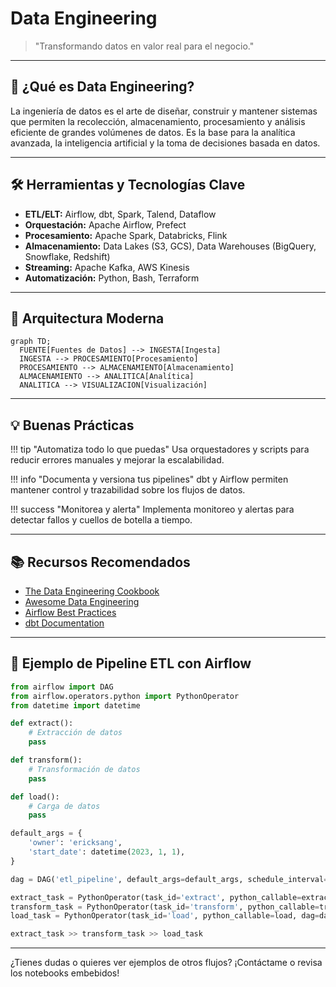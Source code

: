 # Data Engineering

> "Transformando datos en valor real para el negocio."

---

## 🚀 ¿Qué es Data Engineering?

La ingeniería de datos es el arte de diseñar, construir y mantener sistemas que permiten la recolección, almacenamiento, procesamiento y análisis eficiente de grandes volúmenes de datos. Es la base para la analítica avanzada, la inteligencia artificial y la toma de decisiones basada en datos.

---

## 🛠️ Herramientas y Tecnologías Clave

- **ETL/ELT:** Airflow, dbt, Spark, Talend, Dataflow
- **Orquestación:** Apache Airflow, Prefect
- **Procesamiento:** Apache Spark, Databricks, Flink
- **Almacenamiento:** Data Lakes (S3, GCS), Data Warehouses (BigQuery, Snowflake, Redshift)
- **Streaming:** Apache Kafka, AWS Kinesis
- **Automatización:** Python, Bash, Terraform

---

## 🧩 Arquitectura Moderna

```mermaid
graph TD;
  FUENTE[Fuentes de Datos] --> INGESTA[Ingesta]
  INGESTA --> PROCESAMIENTO[Procesamiento]
  PROCESAMIENTO --> ALMACENAMIENTO[Almacenamiento]
  ALMACENAMIENTO --> ANALITICA[Analítica]
  ANALITICA --> VISUALIZACION[Visualización]
```

---

## 💡 Buenas Prácticas

!!! tip "Automatiza todo lo que puedas"
    Usa orquestadores y scripts para reducir errores manuales y mejorar la escalabilidad.

!!! info "Documenta y versiona tus pipelines"
    dbt y Airflow permiten mantener control y trazabilidad sobre los flujos de datos.

!!! success "Monitorea y alerta"
    Implementa monitoreo y alertas para detectar fallos y cuellos de botella a tiempo.

---

## 📚 Recursos Recomendados

- [The Data Engineering Cookbook](https://github.com/AndreasKretz/Data-Engineering-Cookbook)
- [Awesome Data Engineering](https://github.com/igorbarinov/awesome-data-engineering)
- [Airflow Best Practices](https://airflow.apache.org/docs/apache-airflow/stable/best-practices.html)
- [dbt Documentation](https://docs.getdbt.com/docs/introduction)

---

## 📝 Ejemplo de Pipeline ETL con Airflow

```python
from airflow import DAG
from airflow.operators.python import PythonOperator
from datetime import datetime

def extract():
    # Extracción de datos
    pass

def transform():
    # Transformación de datos
    pass

def load():
    # Carga de datos
    pass

default_args = {
    'owner': 'ericksang',
    'start_date': datetime(2023, 1, 1),
}

dag = DAG('etl_pipeline', default_args=default_args, schedule_interval='@daily')

extract_task = PythonOperator(task_id='extract', python_callable=extract, dag=dag)
transform_task = PythonOperator(task_id='transform', python_callable=transform, dag=dag)
load_task = PythonOperator(task_id='load', python_callable=load, dag=dag)

extract_task >> transform_task >> load_task
```

---

¿Tienes dudas o quieres ver ejemplos de otros flujos? ¡Contáctame o revisa los notebooks embebidos!
